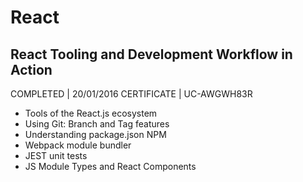 # React

## React Tooling and Development Workflow in Action
COMPLETED | 20/01/2016
CERTIFICATE | UC-AWGWH83R

- Tools of the React.js ecosystem
- Using Git: Branch and Tag features
- Understanding package.json NPM
- Webpack module bundler
- JEST unit tests
- JS Module Types and React Components
